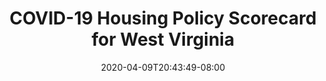 ---
title: "COVID-19 Housing Policy Scorecard for West Virginia"
date: 2020-04-09T20:43:49-08:00
layout: single
type: covid-policy-rankings
state_abbrev: wv # use state abbreviation.
state_title: West Virginia
photoCredit:
hasSubnav: true
fbImage: /images/assets/covid-eviction-policies-social.jpg
twImage: /images/assets/covid-eviction-policies-social.jpg
socialDescription: COVID-19 Housing Policy Scorecard for West Virginia
description: See how West Virginia ranks in our nationwide scorecard of housing policies in response to COVID-19.
url: /covid-policy-scorecard/wv
aliases:
    - /covid-policy-scorecard/wv
    - /covid-policy-scorecard/west-virginia
    - /es/covid-policy-scorecard/wv
    - /es/covid-policy-scorecard/west-virginia
---
